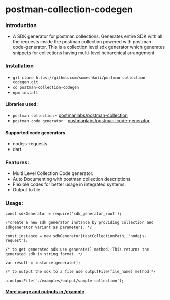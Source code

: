 # postman-collection-codegen

### Introduction
- A SDK generator for postman collections. Generates entire SDK with all the requests inside the postman collection powered with postman-code-generator. This is a collection level sdk generator which generates snippets for collections having multi-level heirarchical arrangement.

### Installation
 - ```git clone https://github.com/someshkoli/postman-collection-codegen.git```
 - ```cd postman-collection-codegen```
 - ```npm install```

#### Libraries used:
 - ```postman collection``` - [postmanlabs/postman-collection](https://github.com/postmanlabs/postman-collection)
 - ```postman code generator``` - [postmanlabs/postman-code-generator](https://github.com/postmanlabs/postman-code-generator)

#### Supported code generators
 - nodejs-requests
 - dart


### Features:
 - Multi Level Collection Code generator.
 - Auto Documenting with postman collection descriptions.
 - Flexible codes for better usage in integrated systems.
 - Output to file

### Usage:

    const sdkGenerator = require('sdk_generator_root');

    /*create a new sdk generator instance by providing collection and sdkgenerator variant as parameters. */

    const instance = new sdkGenerator(testCollectionPath, 'nodejs-request');

    /* to get generated sdk use generate() method. This returns the generated sdk in string format. */

    var result = instance.generate();

    /* to output the sdk to a file use outputFile(file_name) method */  

    a.outputFile('./examples/output/sample-collection');

#### [More usage and outputs in /example](https://github.com/someshkoli/request-SDK-generator/tree/master/examples)


